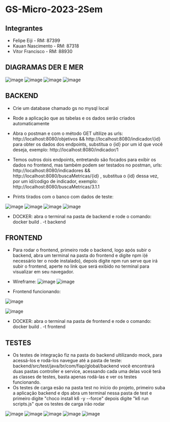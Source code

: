 # GS-Micro-2023-2Sem

## Integrantes
- Felipe Eiji - RM: 87399
- Kauan Nascimento - RM: 87318
- Vitor Francisco - RM: 88930

## DIAGRAMAS DER E MER
![image](https://github.com/kauanNas/GS-Micro-2023-2Sem/assets/101115741/32210a11-e8da-45aa-87d3-7226fb848d00)
![image](https://github.com/kauanNas/GS-Micro-2023-2Sem/assets/101115741/243f9cee-8440-4b1c-93ef-798588f8f76c)
![image](https://github.com/kauanNas/GS-Micro-2023-2Sem/assets/101115741/50c294c1-35d5-450e-a7c8-b1b22a4b3b1e)
![image](https://github.com/kauanNas/GS-Micro-2023-2Sem/assets/101115741/bcd50e85-751f-485f-a32d-0eb2df56301f)


## BACKEND
- Crie um database chamado gs no mysql local
- Rode a aplicação que as tabelas e os dados serão criados automaticamente
- Abra o postman e com o método GET ultilize as urls: http://localhost:8080/objetivos && http://localhost:8080/indicador/{id} para obter os dados dos endpoints, substitua o {id} por um id que você deseja, exemplo: http://localhost:8080/indicador/1
- Temos outros dois endpoints, entretando são focados para exibir os dados no frontend, mas também podem ser testados no postman, urls: http://localhost:8080/indicadores &&  http://localhost:8080/buscaMetricas/{id} , substitua o {id} dessa vez, por um id/codigo de indicador, exemplo: http://localhost:8080/buscaMetricas/3.1.1

- Prints tirados com o banco com dados de teste:

![image](https://github.com/kauanNas/GS-Micro-2023-2Sem/assets/101115741/1c7e0ac5-1aaa-4d49-aec8-4614414d42e4)
![image](https://github.com/kauanNas/GS-Micro-2023-2Sem/assets/101115741/696b051c-d39c-439f-bc7b-f0e37b5ad6a4) 
![image](https://github.com/kauanNas/GS-Micro-2023-2Sem/assets/101115741/28d3d0a4-fd6e-4410-83b0-fba272b5ebb8)
![image](https://github.com/kauanNas/GS-Micro-2023-2Sem/assets/101115741/7c04a1bf-0f4f-4beb-b17a-1c6f7abafc61)

- DOCKER: abra o terminal na pasta de backend e rode o comando: docker build . -t backend 

## FRONTEND
- Para rodar o frontend, primeiro rode o backend, logo após subir o backend, abra um terminal na pasta do frontend e digite npm i(é necessário ter o node instalado), depois digite npm run serve que irá subir o frontend, aperte no link que será exibido no terminal para visualizar em seu navegador.

- Wireframe:
![image](https://github.com/kauanNas/GS-Micro-2023-2Sem/assets/101115741/8a9ccd2b-22e5-41cd-b334-83e119a9dd26)
![image](https://github.com/kauanNas/GS-Micro-2023-2Sem/assets/101115741/eb84a788-a6a4-4683-b2bb-4f23001ae218)

- Frontend funcionando:
  
![image](https://github.com/kauanNas/GS-Micro-2023-2Sem/assets/101115741/54789aaf-8d12-48f9-ac09-8ee88e6b84f8)

![image](https://github.com/kauanNas/GS-Micro-2023-2Sem/assets/101115741/eb999557-070c-49c4-94f2-0184e31dd344)


- DOCKER: abra o terminal na pasta de frontend e rode o comando: docker build . -t frontend 


## TESTES
- Os testes de integração fiz na pasta do backend ultilizando mock, para acessá-los e rodá-los navegue até a pasta de teste: backend/src/test/java/br/com/fiap/global/backend você encontrará duas pastas controller e service, acessando cada uma delas você terá as classes de testes, basta apenas rodá-las e ver os testes funcionando.
- Os testes de carga esão na pasta test no início do projeto, primeiro suba a aplicação backend e dps abra um terminal nessa pasta de test e primeiro digite "choco install k6 -y --force" depois digite "k6 run scripts.js" que os testes de carga irão rodar 

![image](https://github.com/kauanNas/GS-Micro-2023-2Sem/assets/101115741/42979f68-f208-4562-83c4-6760d6d2ad66)
![image](https://github.com/kauanNas/GS-Micro-2023-2Sem/assets/101115741/353290f8-d838-43fa-bb8c-2a1210cf6643)
![image](https://github.com/kauanNas/GS-Micro-2023-2Sem/assets/101115741/750b144c-07c2-4510-9c7a-faaef6f0b13a)
![image](https://github.com/kauanNas/GS-Micro-2023-2Sem/assets/101115741/a9cfa1b9-9e1a-4731-8fcf-8cbed4f1439c)
![image](https://github.com/kauanNas/GS-Micro-2023-2Sem/assets/101115741/0ee04693-4b48-4222-aa6c-7ccd31a1519f)

